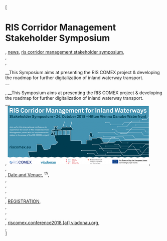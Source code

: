 [

# RIS Corridor Management Stakeholder Symposium

, <a href="http://www.ris.eu/news" style="text-transform:lowercase;">News</a>, <a href="http://www.ris.eu/news/ris_corridor_management_stakeholder_symposium" style="text-transform:lowercase;">RIS Corridor Management Stakeholder Symposium</a>,   
,   
, 

__This Symposium aims at presenting the RIS COMEX project &amp; developing the roadmap for further digitalization of inland waterway transport.   
__

, __This Symposium aims at presenting the RIS COMEX project &amp; developing the roadmap for further digitalization of inland waterway transport.   
__,   
, ![](docs/Image/668/thumb_450x-_ris_corridor_mngmt_invitation_banner.png),   
,   
, <u>Date and Venue:</u>, <sup>th</sup>,   
,   
,   
,   
,   
, <a href="https://indivsurvey.com/riscomexsymposium/1010029/O26P6U" target="_blank">REGISTRATION</a>,   
,   
,   
,   
, [riscomex.conference2018 \[at\] viadonau.org](javascript:location.href='mailto:'+String.fromCharCode(114,105,115,99,111,109,101,120,46,99,111,110,102,101,114,101,110,99,101,50,48,49,56,64,118,105,97,100,111,110,97,117,46,111,114,103)+'?subject=Conference%202018'),   
,   
]